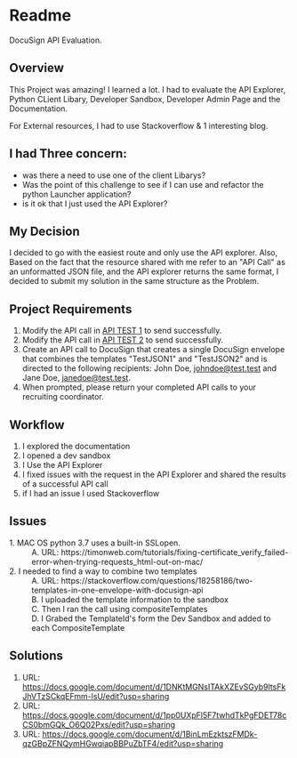 # Readme
DocuSign API Evaluation.

## Overview
This Project was amazing! I learned a lot. I had to evaluate the API Explorer, Python CLient Libary, Developer Sandbox, Developer Admin Page and the Documentation.

For External resources, I had to use Stackoverflow & 1 interesting blog.

## I had Three concern:
- was there a need to use one of the client Libarys?
- Was the point of this challenge to see if I can use and refactor the python Launcher application?
- is it ok that I just used the API Explorer?


## My Decision
I decided to go with the easiest route and only use the API explorer. Also, Based on the fact that the resource shared with me refer to an "API Call" as an unformatted JSON file, and the API explorer returns the same format, I decided to submit my solution in the same structure as the Problem.

## Project Requirements
1. Modify the API call in  [API TEST 1](https://github.com/DSTCSM/Technical-Assessment/blob/master/API%20Test%20) to send successfully.
2. Modify the API call in  [API TEST 2](https://github.com/DSTCSM/Technical-Assessment/blob/master/API%20Test%202) to send successfully.
3. Create an API call to DocuSign that creates a single DocuSign envelope that combines the templates "TestJSON1" and "TestJSON2" and is directed to the following recipients: John Doe, johndoe@test.test and Jane Doe, janedoe@test.test.
4. When prompted, please return your completed API calls to your recruiting coordinator.

## Workflow
1. I explored the documentation
2. I opened a dev sandbox
3. I Use the API Explorer
4. I fixed issues with the request in the API Explorer and shared the results of a successful API call
5. if I had an issue I used Stackoverflow

## Issues

<dl>
<dt>1. MAC OS python 3.7 uses a built-in SSLopen.</dt>
  <dd> A. URL: https://timonweb.com/tutorials/fixing-certificate_verify_failed-error-when-trying-requests_html-out-on-mac/</dd>
<dt>2. I needed to find a way to combine two templates</dt>
  <dd>  A. URL: https://stackoverflow.com/questions/18258186/two-templates-in-one-envelope-with-docusign-api</dd>
  <dd>  B. I uploaded the template information to the sandbox</dd>
  <dd>  C. Then I ran the call using compositeTemplates</dd>
  <dd>  D. I Grabed the TemplateId's form the Dev Sandbox and added to each CompositeTemplate</dd>
      
</dl>

## Solutions
1. URL: https://docs.google.com/document/d/1DNKtMGNsITAkXZEvSGyb9ltsFkJhVTzSCkqEFmm-lsU/edit?usp=sharing
2. URL: https://docs.google.com/document/d/1pp0UXpFl5F7twhdTkPgFDET78cCS0bmGQk_O6Q02Pxs/edit?usp=sharing
3. URL: https://docs.google.com/document/d/1BinLmEzktszFMDk-qzGBpZFNQymHGwqiapBBPuZbTF4/edit?usp=sharing

